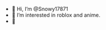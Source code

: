 - 👋 Hi, I’m @Snowy17871
- 👀 I’m interested in roblox and anime.
- 💞️ 

<!---
Snowy17871 is a ✨ special ✨ repository because its `README.md` (this file) appears on your GitHub profile.
--->
